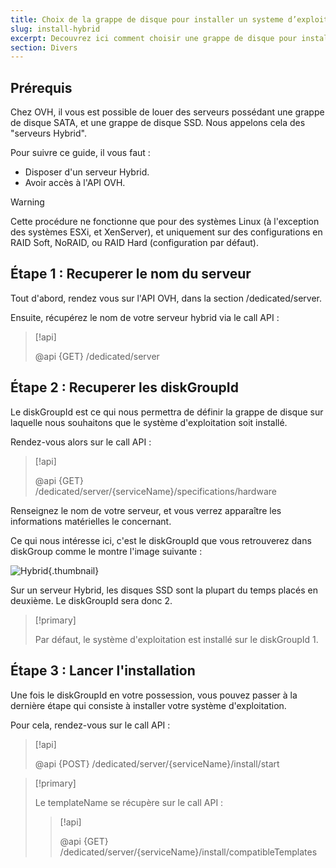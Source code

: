 ```yaml
---
title: Choix de la grappe de disque pour installer un systeme d’exploitation
slug: install-hybrid
excerpt: Decouvrez ici comment choisir une grappe de disque pour installer votre systeme d’exploitation
section: Divers
---
```



## Prérequis
Chez OVH, il vous est possible de louer des serveurs possédant une grappe de disque SATA, et une grappe de disque SSD. Nous appelons cela des "serveurs Hybrid".

Pour suivre ce guide, il vous faut :

- Disposer d'un serveur Hybrid.
- Avoir accès à l'API OVH.



> [!warning]
>
> Cette procédure ne fonctionne que pour des systèmes Linux (à l'exception des systèmes ESXi, et XenServer), et uniquement sur des configurations en RAID Soft, NoRAID, ou RAID Hard (configuration par défaut).
> 


## Étape 1 &#58; Recuperer le nom du serveur
Tout d'abord, rendez vous sur l'API OVH, dans la section /dedicated/server.

Ensuite, récupérez le nom de votre serveur hybrid via le call API :


> [!api]
>
> @api {GET} /dedicated/server
> 

## Étape 2 &#58; Recuperer les diskGroupId
Le diskGroupId est ce qui nous permettra de définir la grappe de disque sur laquelle nous souhaitons que le système d'exploitation soit installé.

Rendez-vous alors sur le call API :


> [!api]
>
> @api {GET} /dedicated/server/{serviceName}/specifications/hardware
> 
Renseignez le nom de votre serveur, et vous verrez apparaître les informations matérielles le concernant.

Ce qui nous intéresse ici, c'est le diskGroupId que vous retrouverez dans diskGroup comme le montre l'image suivante :


![Hybrid](images/hybrid.png){.thumbnail}

Sur un serveur Hybrid, les disques SSD sont la plupart du temps placés en deuxième. Le diskGroupId sera donc 2.



> [!primary]
>
> Par défaut, le système d'exploitation est installé sur le diskGroupId 1.
> 


## Étape 3 &#58; Lancer l'installation
Une fois le diskGroupId en votre possession, vous pouvez passer à la dernière étape qui consiste à installer votre système d'exploitation.

Pour cela, rendez-vous sur le call API :


> [!api]
>
> @api {POST} /dedicated/server/{serviceName}/install/start
> 


> [!primary]
>
> Le templateName se récupère sur le call API :
> 
> > [!api]
> >
> > @api {GET} /dedicated/server/{serviceName}/install/compatibleTemplates
> > 
> 